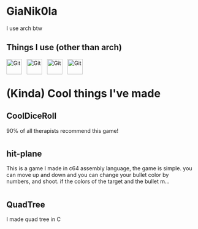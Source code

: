 # GiaNik0la
I use arch btw

## Things I use (other than arch)
<img align="left" alt="Git" width="40px" style="padding-right:10px;" src="https://cdn.jsdelivr.net/gh/devicons/devicon@latest/icons/c/c-plain.svg" />
<img align="left" alt="Git" width="40px" style="padding-right:10px;" src="https://static-00.iconduck.com/assets.00/assembly-icon-1024x1024-lc5e1bk1.png" />
<img align="left" alt="Git" width="40px" style="padding-right:10px;" src="https://cdn.jsdelivr.net/gh/devicons/devicon/icons/git/git-original.svg" />
<img align="left" alt="Git" width="40px" style="padding-right:10px;" src="https://cdn.jsdelivr.net/gh/devicons/devicon@latest/icons/cmake/cmake-original.svg" />

</br>
</br>

# (Kinda) Cool things I've made
<div id="toc">
  <ul style="list-style: none">
    <summary>
      <h2><a href="https://github.com/GiaNik0la/CoolDiceRoll">CoolDiceRoll</a></h2>
    </summary>
  </ul>
</div>
90% of all therapists recommend this game!

#
<div id="toc">
  <ul style="list-style: none">
    <summary>
      <h2><a href="https://github.com/GiaNik0la/hit-plane">hit-plane</a></h2>
    </summary>
  </ul>
</div>
This is a game I made in c64 assembly language, the game is simple. you <br/>
can move up and down and you can change your bullet color by <br/>
numbers, and shoot. if the colors of the target and the bullet m… <br/>

#
<div id="toc">
  <ul style="list-style: none">
    <summary>
      <h2><a href="https://github.com/GiaNik0la/QuadTree">QuadTree</a></h2>
    </summary>
  </ul>
</div>

I made quad tree in C


<!---
GiaNik0la/GiaNik0la is a ✨ special ✨ repository because its `README.md` (this file) appears on your GitHub profile.
You can click the Preview link to take a look at your changes.
--->
